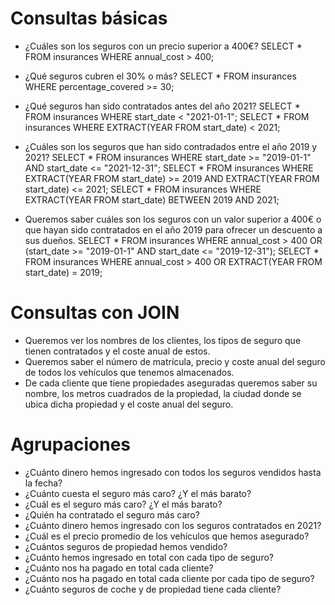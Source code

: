 # Consultas básicas
- ¿Cuáles son los seguros con un precio superior a 400€?
        SELECT * FROM insurances WHERE annual_cost > 400;

- ¿Qué seguros cubren el 30% o más?
        SELECT * FROM insurances WHERE percentage_covered >= 30; 

- ¿Qué seguros han sido contratados antes del año 2021?
        SELECT * FROM insurances WHERE start_date < "2021-01-1";
        SELECT * FROM insurances WHERE EXTRACT(YEAR FROM start_date) < 2021;

- ¿Cuáles son los seguros que han sido contradados entre el año 2019 y 2021?
        SELECT * FROM insurances WHERE start_date >= "2019-01-1" AND start_date <= "2021-12-31";
        SELECT * FROM insurances WHERE EXTRACT(YEAR FROM start_date) >= 2019 AND EXTRACT(YEAR FROM start_date) <= 2021;
        SELECT * FROM insurances WHERE EXTRACT(YEAR FROM start_date) BETWEEN 2019 AND 2021;


- Queremos saber cuáles son los seguros con un valor superior a 400€ o que hayan sido contratados en el año 2019 para ofrecer un descuento a sus dueños.
        SELECT * FROM insurances WHERE annual_cost > 400 OR (start_date >= "2019-01-1" AND start_date <= "2019-12-31");
        SELECT * FROM insurances WHERE annual_cost > 400 OR EXTRACT(YEAR FROM start_date) = 2019;


# Consultas con JOIN
- Queremos ver los nombres de los clientes, los tipos de seguro que tienen
contratados y el coste anual de estos.
- Queremos saber el número de matrícula, precio y coste anual del seguro de todos los vehículos que tenemos almacenados.
- De cada cliente que tiene propiedades aseguradas queremos saber su nombre, los metros cuadrados de la propiedad, la ciudad donde se ubica dicha propiedad y
el coste anual del seguro.

# Agrupaciones

- ¿Cuánto dinero hemos ingresado con todos los seguros vendidos hasta la fecha?
- ¿Cuánto cuesta el seguro más caro? ¿Y el más barato?
- ¿Cuál es el seguro más caro? ¿Y el más barato?
- ¿Quién ha contratado el seguro más caro?
- ¿Cuánto dinero hemos ingresado con los seguros contratados en 2021?
- ¿Cuál es el precio promedio de los vehículos que hemos asegurado?
- ¿Cuántos seguros de propiedad hemos vendido?
- ¿Cuánto hemos ingresado en total con cada tipo de seguro?
- ¿Cuánto nos ha pagado en total cada cliente?
- ¿Cuánto nos ha pagado en total cada cliente por cada tipo de seguro?
- ¿Cuánto seguros de coche y de propiedad tiene cada cliente?
